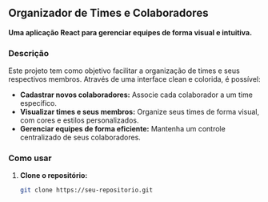 ## Organizador de Times e Colaboradores

**Uma aplicação React para gerenciar equipes de forma visual e intuitiva.**

### Descrição
Este projeto tem como objetivo facilitar a organização de times e seus respectivos membros. Através de uma interface clean e colorida, é possível:

* **Cadastrar novos colaboradores:** Associe cada colaborador a um time específico.
* **Visualizar times e seus membros:** Organize seus times de forma visual, com cores e estilos personalizados.
* **Gerenciar equipes de forma eficiente:** Mantenha um controle centralizado de seus colaboradores.

### Como usar
1. **Clone o repositório:**
   ```bash
   git clone https://seu-repositorio.git
